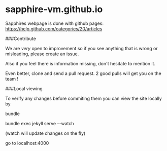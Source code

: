 # sapphire-vm.github.io


Sapphires webpage is done with github pages: https://help.github.com/categories/20/articles

###Contribute

We are _very_ open to improvement so if you see anything that is wrong or misleading, please create an issue.

Also if you feel there is information missing, don't hesitate to mention it.

Even better, clone and send a pull request. 2 good pulls will get you on the team !

###Local viewing

To verify any changes before commiting them you can view the site locally by

bundle

bundle exec jekyll serve --watch

(watch will update changes on the fly)

go to localhost:4000


